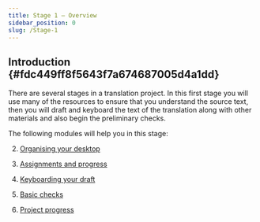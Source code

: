 ```yaml
---
title: Stage 1 – Overview
sidebar_position: 0
slug: /Stage-1
---
```




## **Introduction** {#fdc449ff8f5643f7a674687005d4a1dd}


There are several stages in a translation project. In this first stage you will use many of the resources to ensure that you understand the source text, then you will draft and keyboard the text of the translation along with other materials and also begin the preliminary checks.


The following modules will help you in this stage:


2. [Organising your desktop](https://sillsdev.github.io/training-manual/Stage-1/OD)  


3. [Assignments and progress](https://sillsdev.github.io/paratext-manual/Stage-1/PP1)  


4. [Keyboarding your draft](https://sillsdev.github.io/paratext-manual/Stage-1/KD)  


5. [Basic checks](https://sillsdev.github.io/paratext-manual/5.BC1)  


6. [Project progress](https://sillsdev.github.io/paratext-manual/6.PP2)

